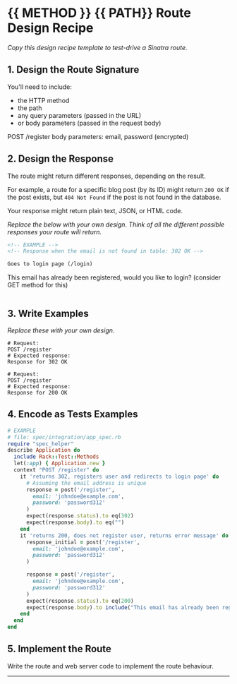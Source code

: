 # {{ METHOD }} {{ PATH}} Route Design Recipe

_Copy this design recipe template to test-drive a Sinatra route._

## 1. Design the Route Signature

You'll need to include:
  * the HTTP method
  * the path
  * any query parameters (passed in the URL)
  * or body parameters (passed in the request body)


POST /register
body parameters: email, password (encrypted)

## 2. Design the Response

The route might return different responses, depending on the result.

For example, a route for a specific blog post (by its ID) might return `200 OK` if the post exists, but `404 Not Found` if the post is not found in the database.

Your response might return plain text, JSON, or HTML code. 

_Replace the below with your own design. Think of all the different possible responses your route will return._

```html
<!-- EXAMPLE -->
<!-- Response when the email is not found in table: 302 OK -->

Goes to login page (/login)
```

<!-- EXAMPLE -->
<!-- Response when the email is found in table: 200 OK -->
This email has already been registered, would you like to login?
(consider GET method for this)

```html

```

## 3. Write Examples

_Replace these with your own design._

```
# Request:
POST /register
# Expected response:
Response for 302 OK
```
```
# Request:
POST /register
# Expected response:
Response for 200 OK
```

## 4. Encode as Tests Examples

```ruby
# EXAMPLE
# file: spec/integration/app_spec.rb
require "spec_helper"
describe Application do
  include Rack::Test::Methods
  let(:app) { Application.new }
  context "POST /register" do
    it 'returns 302, registers user and redirects to login page' do
      # Assuming the email address is unique
      response = post('/register',
        email: 'johndoe@example.com',
        password: 'password312'
      )
      expect(response.status).to eq(302)
      expect(response.body).to eq("")
    end
    it 'returns 200, does not register user, returns error message' do
      response_initial = post('/register',
        email: 'johndoe@example.com',
        password: 'password312'
      )

      response = post('/register',
        email: 'johndoe@example.com',
        password: 'password312'
      )
      expect(response.status).to eq(200)
      expect(response.body).to include("This email has already been registered")
    end
  end
end
```

## 5. Implement the Route

Write the route and web server code to implement the route behaviour.

<!-- BEGIN GENERATED SECTION DO NOT EDIT -->

---
